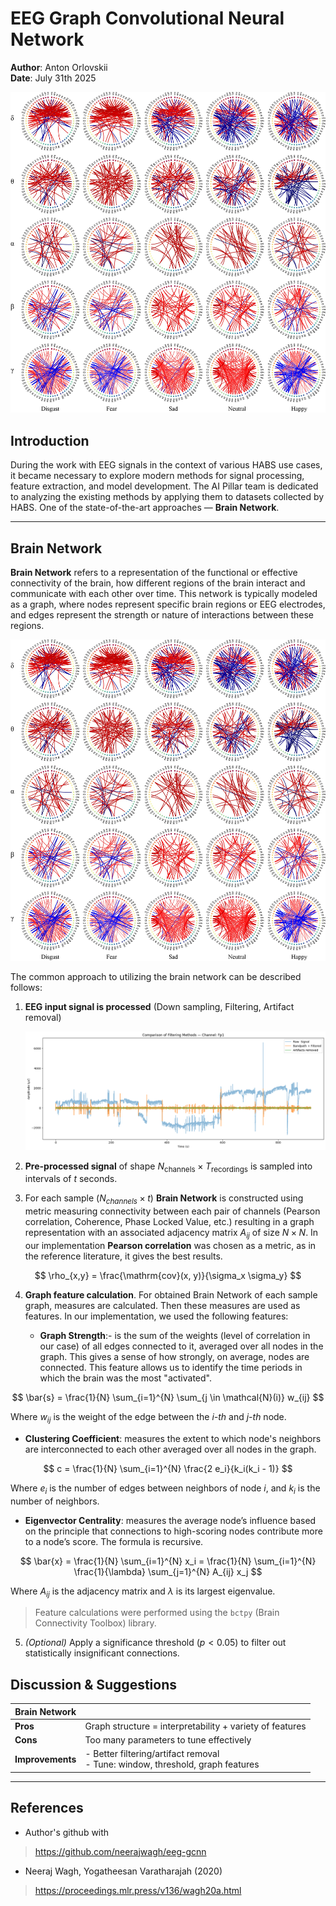 # EEG Graph Convolutional Neural Network

**Author**: Anton Orlovskii  
**Date**: July 31th 2025

![Brain Network visualization](articles/images/brain-network.jpg)

## Introduction

During the work with EEG signals in the context of various HABS use cases, it became necessary to explore modern methods for signal processing, feature extraction, and model development. The AI Pillar team is dedicated to analyzing the existing methods by applying them to datasets collected by HABS. One of the state-of-the-art approaches — **Brain Network**.

---

## Brain Network

**Brain Network** refers to a representation of the functional or effective connectivity of the brain, how different regions of the brain interact and communicate with each other over time. This network is typically modeled as a graph, where nodes represent specific brain regions or EEG electrodes, and edges represent the strength or nature of interactions between these regions.

![Brain Network visualization](articles/images/brain-network.jpg)

The common approach to utilizing the brain network can be described follows:

1. **EEG input signal is processed** (Down sampling, Filtering, Artifact removal)

    ![Data pre-processing steps visualization](articles/images/raw_filt_artif.png)

2. **Pre-processed signal** of shape $N_{\text{channels}} \times T_{\text{recordings}}$ is sampled into intervals of $t$ seconds.

3.  For each sample  ($N_{channels} \times t$) **Brain Network** is constructed using metric measuring connectivity between each pair of channels (Pearson correlation, Coherence, Phase Locked Value, etc.) resulting in a graph representation with an associated adjacency matrix $A_{ij}$ of size $N \times N$. In our implementation **Pearson correlation** was chosen as a metric, as in the reference literature, it gives the best results.

   $$
   \rho_{x,y} = \frac{\mathrm{cov}(x, y)}{\sigma_x \sigma_y}
   $$

4. **Graph feature calculation**. For obtained Brain Network of each sample graph, measures are calculated. Then these measures are used as features. In our implementation, we used the following features:

   - **Graph Strength**:- is the sum of the weights (level of correlation in our case) of all edges connected to it, averaged over all nodes in the graph. This gives a sense of how strongly, on average, nodes are connected. This feature allows us to identify the time periods in which the brain was the most "activated".
     
$$
\bar{s} = \frac{1}{N} \sum_{i=1}^{N} \sum_{j \in \mathcal{N}(i)} w_{ij}
$$

 Where $w_{ij}$ is the weight of the edge between the *i-th* and *j-th* node.

   - **Clustering Coefficient**: measures the extent to which node's neighbors  are interconnected to each other averaged over all nodes in the graph.

 $$
 c = \frac{1}{N} \sum_{i=1}^{N} \frac{2 e_i}{k_i(k_i - 1)}
 $$

 Where $e_i$ is the number of edges between neighbors of node *i*, and $k_i$ is the number of neighbors.

   - **Eigenvector Centrality**: measures the average node’s influence based on the principle that connections to high-scoring nodes contribute more to a node’s score. The formula is recursive.

 $$
 \bar{x} = \frac{1}{N} \sum_{i=1}^{N} x_i = \frac{1}{N} \sum_{i=1}^{N} \frac{1}{\lambda} \sum_{j=1}^{N} A_{ij} x_j
 $$

 Where $A_{ij}$ is the adjacency matrix and $\lambda$ is its largest eigenvalue.

> Feature calculations were performed using the `bctpy` (Brain Connectivity Toolbox) library.

5. *(Optional)* Apply a significance threshold ($p < 0.05$) to filter out statistically insignificant connections.


## Discussion & Suggestions

| **Brain Network** |                                                                                  |
|-------------------|----------------------------------------------------------------------------------|
| **Pros**          | Graph structure = interpretability + variety of features                        |
| **Cons**          | Too many parameters to tune effectively                                         |
| **Improvements**  | - Better filtering/artifact removal  <br> - Tune: window, threshold, graph features |



---

## References

- Author's github with 
> https://github.com/neerajwagh/eeg-gcnn 
- Neeraj Wagh, Yogatheesan Varatharajah (2020)
> https://proceedings.mlr.press/v136/wagh20a.html

